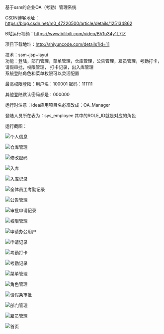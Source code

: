 基于ssm的企业OA（考勤）管理系统


CSDN博客地址：https://blog.csdn.net/m0_47220500/article/details/125134862

B站运行视频：https://www.bilibili.com/video/BV1u34y1L7tZ

项目下载地址：http://shiyuncode.com/details?id=11


技术：ssm+jsp+layui<br>
功能：登陆，部门管理，菜单管理，仓库管理，公告管理，雇员管理，考勤打卡，请假审批，权限管理，
打卡记录，出入库管理<br>
系统登陆角色和菜单权限可以灵活配置

最高权限登陆：用户名：100001   密码：111111

其他登陆默认密码都是：000000

运行时注意：idea应用项目名必须改成：OA_Manager

登陆人员所在表为：sys_employee 其中的ROLE_ID就是对应的角色

运行截图：

![个人信息](./运行截图/超级管理员/个人信息.png)

![仓库管理](./运行截图/超级管理员/仓库管理.png)

![修改密码](./运行截图/超级管理员/修改密码.png)

![入库](./运行截图/超级管理员/入库.png)

![入库记录](./运行截图/超级管理员/入库记录.png)

![全体员工考勤记录](./运行截图/超级管理员/全体员工考勤记录.png)

![公告管理](./运行截图/超级管理员/公告管理.png)

![审批申请记录](./运行截图/超级管理员/审批申请记录.png)

![权限管理](./运行截图/超级管理员/权限管理.png)

![申请办公用户](./运行截图/超级管理员/申请办公用户.png)

![申请记录](./运行截图/超级管理员/申请记录.png)

![考勤打卡](./运行截图/超级管理员/考勤打卡.png)

![考勤记录](./运行截图/超级管理员/考勤记录.png)

![菜单管理](./运行截图/超级管理员/菜单管理.png)

![角色管理](./运行截图/超级管理员/角色管理.png)

![请假条审批](./运行截图/超级管理员/请假条审批.png)

![部门管理](./运行截图/超级管理员/部门管理.png)

![雇员管理](./运行截图/超级管理员/雇员管理.png)

![首页](./运行截图/超级管理员/首页.png)
